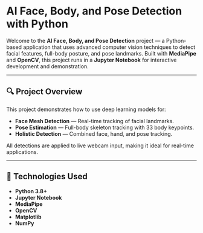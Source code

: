 # AI Face, Body, and Pose Detection with Python

Welcome to the **AI Face, Body, and Pose Detection** project — a Python-based application that uses advanced computer vision techniques to detect facial features, full-body posture, and pose landmarks. Built with **MediaPipe** and **OpenCV**, this project runs in a **Jupyter Notebook** for interactive development and demonstration.

---

## 🔍 Project Overview

This project demonstrates how to use deep learning models for:

- **Face Mesh Detection** — Real-time tracking of facial landmarks.
- **Pose Estimation** — Full-body skeleton tracking with 33 body keypoints.
- **Holistic Detection** — Combined face, hand, and pose tracking.

All detections are applied to live webcam input, making it ideal for real-time applications.

---

## 🧰 Technologies Used

- **Python 3.8+**
- **Jupyter Notebook**
- **MediaPipe**
- **OpenCV**
- **Matplotlib**
- **NumPy**



